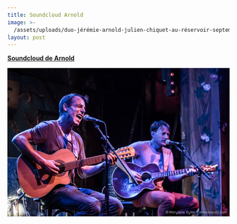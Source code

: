 ```yaml
---
title: Soundcloud Arnold
image: >-
  /assets/uploads/duo-jérémie-arnold-julien-chiquet-au-réservoir-septembre-2018.jpg
layout: post
---
```

[**Soundcloud de Arnold**](https://soundcloud.com/arnold-music-2)

![En duo au Réservoir le 05/09/2018](/assets/uploads/duo-jérémie-arnold-julien-chiquet-au-réservoir-septembre-2018.jpg)
